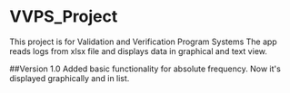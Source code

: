 # VVPS_Project
This project is for Validation and Verification Program Systems
The app reads logs from xlsx file and displays data in graphical and text view.

##Version 1.0
Added basic functionality for absolute frequency. Now it's displayed graphically and in list.